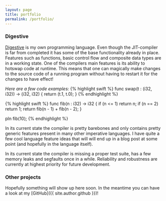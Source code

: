 ```yaml
---
layout: page
title: portfolio
permalink: /portfolio/
---
```


### Digestive
[Digestive](https://github.com/williamsjoblom/compiler-experiment) is my own programming language. Even though the JIT-compiler is far from completed it has some of the base functionality already in place. Features such as functions, basic control flow and composite data types are in a working state. One of the compilers main features is its ability to hotswap code at runtime. This means that one can magically make changes to the source code of a running program without having to restart it for the changes to have effect!

_Here are a few code examples:_
{% highlight swift %}
func swap(t : (i32, i32)) -> (i32, i32) {
     return (t.1, t.0);
}
{% endhighlight %}

{% highlight swift %}
func fib(n : i32) -> i32 {
    if (n <= 1) return n;
    if (n == 2) return 1;
    return fib(n - 1) + fib(n - 2);
}

pln fib(10);
{% endhighlight %}

In its current state the compiler is pretty barebones and only contains pretty generic features present in many other imperative languages. I have quite a few cool language feature ideas that will will end up in a blog post at some point (and hopefully in the language itself).

In its current state the compiler is missing a proper test suite, has a few memory leaks and segfaults once in a while. Reliability and robustness are currently at highest priority for future development.

### Other projects
Hopefully something will show up here soon. In the meantime you can have a look at my [GitHub]({{ site.author.github }})!
